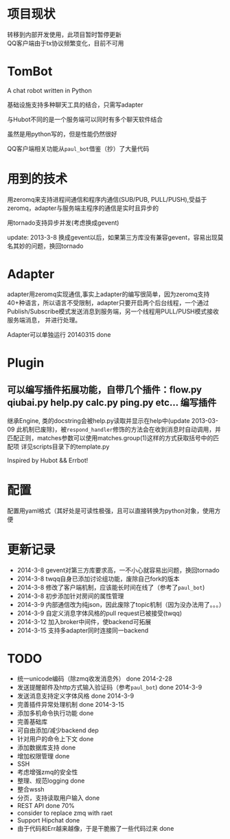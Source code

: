 项目现状
=================
转移到内部开发使用，此项目暂时暂停更新  
QQ客户端由于tx协议频繁变化，目前不可用

TomBot
=================
A chat robot written in Python

基础设施支持多种聊天工具的结合，只需写adapter

与Hubot不同的是一个服务端可以同时有多个聊天软件结合

虽然是用python写的，但是性能仍然很好

QQ客户端相关功能从`paul_bot`借鉴（抄）了大量代码

用到的技术
=================
用zeromq来支持进程间通信和程序内通信(SUB/PUB, PULL/PUSH),受益于zeromq，adapter与服务端主程序的通信是实时且异步的

用tornado支持异步并发(考虑换成gevent)

update: 2013-3-8 换成gevent以后，如果第三方库没有兼容gevent，容易出现莫名其妙的问题，换回tornado

Adapter
=================
adapter用zeromq实现通信,事实上adapter的编写很简单，因为zeromq支持40+种语言，所以语言不受限制，adapter只要开启两个后台线程，一个通过Publish/Subscribe模式发送消息到服务端，另一个线程用PULL/PUSH模式接收服务端消息， 并进行处理。

Adapter可以单独运行 20140315 done

Plugin
=================
可以编写插件拓展功能，自带几个插件：flow.py qiubai.py help.py calc.py ping.py etc...
编写插件
----------
继承Engine, 类的docstring会被help.py读取并显示在help中(update 2013-03-09 此机制已废除)，被`respond_handler`修饰的方法会在收到消息时自动调用，并匹配正则，matches参数可以使用matches.group(1)这样的方式获取括号中的匹配项
详见scripts目录下的template.py

Inspired by Hubot && Errbot!

配置
===============
配置用yaml格式（其好处是可读性极强，且可以直接转换为python对象，使用方便

更新记录
===============
 * 2014-3-8 gevent对第三方库要求高，一不小心就容易出问题，换回tornado
 * 2014-3-8 twqq自身已添加讨论组功能，废除自己fork的版本
 * 2014-3-8 修改了客户端机制，应该能长时间在线了（参考了`paul_bot`)
 * 2014-3-8 初步添加针对房间的属性管理
 * 2014-3-9 内部通信改为纯json，因此废除了topic机制（因为没办法用了。。。）
 * 2014-3-9 自定义消息字体风格的pull request已被接受(twqq)
 * 2014-3-12 加入broker中间件，使backend可拓展
 * 2014-3-15 支持多adapter同时连接同一backend

TODO
==============
 * 统一unicode编码（除zmq收发消息外） done 2014-2-28
 * 发送提醒邮件及http方式输入验证码（参考`paul_bot`) done 2014-3-9
 * 发送消息支持定义字体风格 done 2014-3-9
 * 完善插件异常处理机制 done 2014-3-15
 * 添加多机命令执行功能 done
 * 完善基础库
 * 可自由添加/减少backend dep
 * 针对用户的命令上下文 done
 * 添加数据库支持 done
 * 增加权限管理 done
 * SSH
 * 考虑增强zmq的安全性
 * 整理、规范logging done
 * 整合wssh
 * 分页，支持读取用户输入  done
 * REST API done 70%
 * consider to replace zmq with raet
 * Support Hipchat done
 * 由于代码和Err越来越像，于是干脆搬了一些代码过来 done
